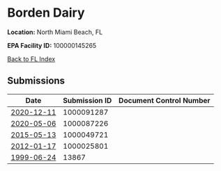 # Borden Dairy

**Location:** North Miami Beach, FL

**EPA Facility ID:** 100000145265

[Back to FL Index](../../index.md)

## Submissions

| Date | Submission ID | Document Control Number |
|------|--------------|-------------------------|
| [2020-12-11](submissions/1000091287.md) | 1000091287 |  |
| [2020-05-06](submissions/1000087226.md) | 1000087226 |  |
| [2015-05-13](submissions/1000049721.md) | 1000049721 |  |
| [2012-01-17](submissions/1000025801.md) | 1000025801 |  |
| [1999-06-24](submissions/13867.md) | 13867 |  |
